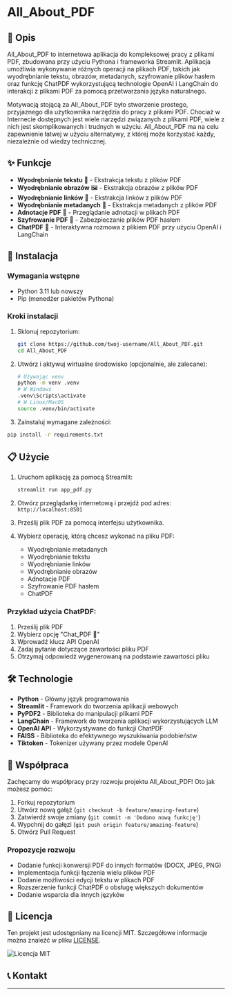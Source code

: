 # All_About_PDF

## 📝 Opis

All_About_PDF to internetowa aplikacja do kompleksowej pracy z plikami PDF, zbudowana przy użyciu Pythona i frameworka Streamlit. Aplikacja umożliwia wykonywanie różnych operacji na plikach PDF, takich jak wyodrębnianie tekstu, obrazów, metadanych, szyfrowanie plików hasłem oraz funkcję ChatPDF wykorzystującą technologie OpenAI i LangChain do interakcji z plikami PDF za pomocą przetwarzania języka naturalnego.

Motywacją stojącą za All_About_PDF było stworzenie prostego, przyjaznego dla użytkownika narzędzia do pracy z plikami PDF. Chociaż w Internecie dostępnych jest wiele narzędzi związanych z plikami PDF, wiele z nich jest skomplikowanych i trudnych w użyciu. All_About_PDF ma na celu zapewnienie łatwej w użyciu alternatywy, z której może korzystać każdy, niezależnie od wiedzy technicznej.

## ✨ Funkcje

- **Wyodrębnianie tekstu** 📄 - Ekstrakcja tekstu z plików PDF
- **Wyodrębnianie obrazów** 🖼️ - Ekstrakcja obrazów z plików PDF
- **Wyodrębnianie linków** 🔗 - Ekstrakcja linków z plików PDF
- **Wyodrębnianie metadanych** 📂 - Ekstrakcja metadanych z plików PDF
- **Adnotacje PDF** 📝 - Przeglądanie adnotacji w plikach PDF
- **Szyfrowanie PDF** 🔐 - Zabezpieczanie plików PDF hasłem
- **ChatPDF** 💬 - Interaktywna rozmowa z plikiem PDF przy użyciu OpenAI i LangChain

## 🚀 Instalacja

### Wymagania wstępne

- Python 3.11 lub nowszy
- Pip (menedżer pakietów Pythona)

### Kroki instalacji

1. Sklonuj repozytorium:

   ```bash
   git clone https://github.com/twoj-username/All_About_PDF.git
   cd All_About_PDF
   ```
2. Utwórz i aktywuj wirtualne środowisko (opcjonalnie, ale zalecane):

   ```bash
   # Używając venv
   python -m venv .venv
   # W Windows
   .venv\Scripts\activate
   # W Linux/MacOS
   source .venv/bin/activate
   ```
3. Zainstaluj wymagane zależności:

```bash
pip install -r requirements.txt

```

## 📋 Użycie

1. Uruchom aplikację za pomocą Streamlit:

   ```bash
   streamlit run app_pdf.py
   ```
2. Otwórz przeglądarkę internetową i przejdź pod adres: `http://localhost:8501`
3. Prześlij plik PDF za pomocą interfejsu użytkownika.
4. Wybierz operację, którą chcesz wykonać na pliku PDF:

   * Wyodrębnianie metadanych
   * Wyodrębnianie tekstu
   * Wyodrębnianie linków
   * Wyodrębnianie obrazów
   * Adnotacje PDF
   * Szyfrowanie PDF hasłem
   * ChatPDF

### Przykład użycia ChatPDF:

1. Prześlij plik PDF
2. Wybierz opcję "Chat_PDF 💬"
3. Wprowadź klucz API OpenAI
4. Zadaj pytanie dotyczące zawartości pliku PDF
5. Otrzymaj odpowiedź wygenerowaną na podstawie zawartości pliku

## 🛠️ Technologie

* **Python** - Główny język programowania
* **Streamlit** - Framework do tworzenia aplikacji webowych
* **PyPDF2** - Biblioteka do manipulacji plikami PDF
* **LangChain** - Framework do tworzenia aplikacji wykorzystujących LLM
* **OpenAI API** - Wykorzystywane do funkcji ChatPDF
* **FAISS** - Biblioteka do efektywnego wyszukiwania podobieństw
* **Tiktoken** - Tokenizer używany przez modele OpenAI

## 🤝 Współpraca

Zachęcamy do współpracy przy rozwoju projektu All_About_PDF! Oto jak możesz pomóc:

1. Forkuj repozytorium
2. Utwórz nową gałąź (`git checkout -b feature/amazing-feature`)
3. Zatwierdź swoje zmiany (`git commit -m 'Dodano nową funkcję'`)
4. Wypchnij do gałęzi (`git push origin feature/amazing-feature`)
5. Otwórz Pull Request

### Propozycje rozwoju

* Dodanie funkcji konwersji PDF do innych formatów (DOCX, JPEG, PNG)
* Implementacja funkcji łączenia wielu plików PDF
* Dodanie możliwości edycji tekstu w plikach PDF
* Rozszerzenie funkcji ChatPDF o obsługę większych dokumentów
* Dodanie wsparcia dla innych języków

## 📄 Licencja

Ten projekt jest udostępniany na licencji MIT. Szczegółowe informacje można znaleźć w pliku [LICENSE](vscode-webview://1qd8v1tula0u43gou3ukfl0snpfh7dthaabr622qdvjsb150mmrk/LICENSE).

![Licencja MIT](https://img.shields.io/badge/Licencja-MIT-blue.svg)

## 📞 Kontakt





---
